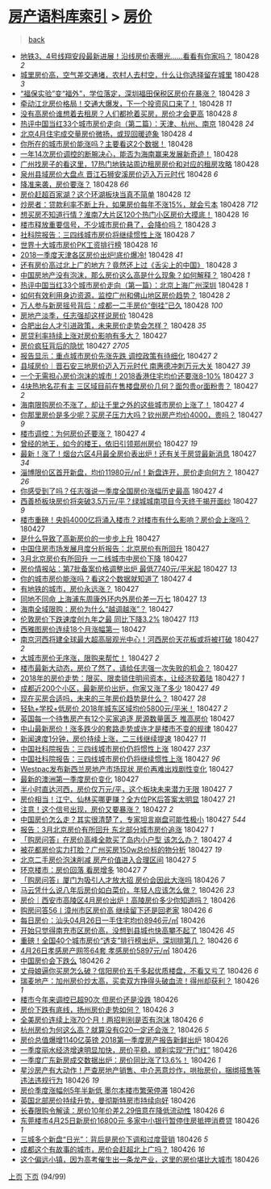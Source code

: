 [房产语料库索引](../../README.md)  > [房价](房价.md)
====
> [back](../README.md)

- [地铁3、4号线翔安段最新进展！沿线房价表曝光……看看有你家吗？](http://jkwz.applinzi.com/ittc/7096993078630155270.html#%E5%9C%B0%E9%93%813%E3%80%814%E5%8F%B7%E7%BA%BF%E7%BF%94%E5%AE%89%E6%AE%B5%E6%9C%80%E6%96%B0%E8%BF%9B%E5%B1%95%EF%BC%81%E6%B2%BF%E7%BA%BF%E6%88%BF%E4%BB%B7%E8%A1%A8%E6%9B%9D%E5%85%89%E2%80%A6%E2%80%A6%E7%9C%8B%E7%9C%8B%E6%9C%89%E4%BD%A0%E5%AE%B6%E5%90%97%EF%BC%9F) 180428 *2* 
- [城里房价高，空气差交通堵，农村人去村空，什么让你选择留在城里](http://jkwz.applinzi.com/ittc/7096992906495919114.html#%E5%9F%8E%E9%87%8C%E6%88%BF%E4%BB%B7%E9%AB%98%EF%BC%8C%E7%A9%BA%E6%B0%94%E5%B7%AE%E4%BA%A4%E9%80%9A%E5%A0%B5%EF%BC%8C%E5%86%9C%E6%9D%91%E4%BA%BA%E5%8E%BB%E6%9D%91%E7%A9%BA%EF%BC%8C%E4%BB%80%E4%B9%88%E8%AE%A9%E4%BD%A0%E9%80%89%E6%8B%A9%E7%95%99%E5%9C%A8%E5%9F%8E%E9%87%8C) 180428 *3* 
- [“福保实验”变“福外”，学位落定，深圳福田保税区房价在暴涨？](http://jkwz.applinzi.com/ittc/7096988559536030730.html#%E2%80%9C%E7%A6%8F%E4%BF%9D%E5%AE%9E%E9%AA%8C%E2%80%9D%E5%8F%98%E2%80%9C%E7%A6%8F%E5%A4%96%E2%80%9D%EF%BC%8C%E5%AD%A6%E4%BD%8D%E8%90%BD%E5%AE%9A%EF%BC%8C%E6%B7%B1%E5%9C%B3%E7%A6%8F%E7%94%B0%E4%BF%9D%E7%A8%8E%E5%8C%BA%E6%88%BF%E4%BB%B7%E5%9C%A8%E6%9A%B4%E6%B6%A8%EF%BC%9F) 180428 *3* 
- [牵动江北房价格局！交通大爆发，下一个投资风口来了！](http://jkwz.applinzi.com/ittc/7096964875714823179.html#%E7%89%B5%E5%8A%A8%E6%B1%9F%E5%8C%97%E6%88%BF%E4%BB%B7%E6%A0%BC%E5%B1%80%EF%BC%81%E4%BA%A4%E9%80%9A%E5%A4%A7%E7%88%86%E5%8F%91%EF%BC%8C%E4%B8%8B%E4%B8%80%E4%B8%AA%E6%8A%95%E8%B5%84%E9%A3%8E%E5%8F%A3%E6%9D%A5%E4%BA%86%EF%BC%81) 180428 *11* 
- [没有高房价谁想着去租房？人们都抢着买房，房价才会更高](http://jkwz.applinzi.com/ittc/7096977275973272586.html#%E6%B2%A1%E6%9C%89%E9%AB%98%E6%88%BF%E4%BB%B7%E8%B0%81%E6%83%B3%E7%9D%80%E5%8E%BB%E7%A7%9F%E6%88%BF%EF%BC%9F%E4%BA%BA%E4%BB%AC%E9%83%BD%E6%8A%A2%E7%9D%80%E4%B9%B0%E6%88%BF%EF%BC%8C%E6%88%BF%E4%BB%B7%E6%89%8D%E4%BC%9A%E6%9B%B4%E9%AB%98) 180428 *8* 
- [热评中国当红33个城市房价走向（第二篇）：天津、杭州、南京](http://jkwz.applinzi.com/ittc/7096622850750546961.html#%E7%83%AD%E8%AF%84%E4%B8%AD%E5%9B%BD%E5%BD%93%E7%BA%A233%E4%B8%AA%E5%9F%8E%E5%B8%82%E6%88%BF%E4%BB%B7%E8%B5%B0%E5%90%91%EF%BC%88%E7%AC%AC%E4%BA%8C%E7%AF%87%EF%BC%89%EF%BC%9A%E5%A4%A9%E6%B4%A5%E3%80%81%E6%9D%AD%E5%B7%9E%E3%80%81%E5%8D%97%E4%BA%AC) 180428 *24* 
- [北京4月住宅成交量房价微扬，或现回暖迹象](http://jkwz.applinzi.com/ittc/7096977777905632267.html#%E5%8C%97%E4%BA%AC4%E6%9C%88%E4%BD%8F%E5%AE%85%E6%88%90%E4%BA%A4%E9%87%8F%E6%88%BF%E4%BB%B7%E5%BE%AE%E6%89%AC%EF%BC%8C%E6%88%96%E7%8E%B0%E5%9B%9E%E6%9A%96%E8%BF%B9%E8%B1%A1) 180428 *4* 
- [你所在的城市房价能涨吗？主要看这2个数据！](http://jkwz.applinzi.com/ittc/7096977462322004998.html#%E4%BD%A0%E6%89%80%E5%9C%A8%E7%9A%84%E5%9F%8E%E5%B8%82%E6%88%BF%E4%BB%B7%E8%83%BD%E6%B6%A8%E5%90%97%EF%BC%9F%E4%B8%BB%E8%A6%81%E7%9C%8B%E8%BF%992%E4%B8%AA%E6%95%B0%E6%8D%AE%EF%BC%81) 180428  
- [一年14次房价调控的断腕决心，能否为海南赢来发展新奇迹！](http://jkwz.applinzi.com/ittc/7096975159376479243.html#%E4%B8%80%E5%B9%B414%E6%AC%A1%E6%88%BF%E4%BB%B7%E8%B0%83%E6%8E%A7%E7%9A%84%E6%96%AD%E8%85%95%E5%86%B3%E5%BF%83%EF%BC%8C%E8%83%BD%E5%90%A6%E4%B8%BA%E6%B5%B7%E5%8D%97%E8%B5%A2%E6%9D%A5%E5%8F%91%E5%B1%95%E6%96%B0%E5%A5%87%E8%BF%B9%EF%BC%81) 180428  
- [广州找房子的看这里，17热门地铁站周边租房房价和对应的租房攻略](http://jkwz.applinzi.com/ittc/7096975114237379594.html#%E5%B9%BF%E5%B7%9E%E6%89%BE%E6%88%BF%E5%AD%90%E7%9A%84%E7%9C%8B%E8%BF%99%E9%87%8C%EF%BC%8C17%E7%83%AD%E9%97%A8%E5%9C%B0%E9%93%81%E7%AB%99%E5%91%A8%E8%BE%B9%E7%A7%9F%E6%88%BF%E6%88%BF%E4%BB%B7%E5%92%8C%E5%AF%B9%E5%BA%94%E7%9A%84%E7%A7%9F%E6%88%BF%E6%94%BB%E7%95%A5) 180428  
- [泉州县域房价大盘点 晋江石狮安溪房价迈入万元时代](http://jkwz.applinzi.com/ittc/7096974959807300615.html#%E6%B3%89%E5%B7%9E%E5%8E%BF%E5%9F%9F%E6%88%BF%E4%BB%B7%E5%A4%A7%E7%9B%98%E7%82%B9+%E6%99%8B%E6%B1%9F%E7%9F%B3%E7%8B%AE%E5%AE%89%E6%BA%AA%E6%88%BF%E4%BB%B7%E8%BF%88%E5%85%A5%E4%B8%87%E5%85%83%E6%97%B6%E4%BB%A3) 180428 *6* 
- [降准来袭，房价要涨？](http://jkwz.applinzi.com/ittc/7096971840243368966.html#%E9%99%8D%E5%87%86%E6%9D%A5%E8%A2%AD%EF%BC%8C%E6%88%BF%E4%BB%B7%E8%A6%81%E6%B6%A8%EF%BC%9F) 180428 *66* 
- [房价赶超百家湖？这个环湖板块当真不简单](http://jkwz.applinzi.com/ittc/7096969998671283206.html#%E6%88%BF%E4%BB%B7%E8%B5%B6%E8%B6%85%E7%99%BE%E5%AE%B6%E6%B9%96%EF%BC%9F%E8%BF%99%E4%B8%AA%E7%8E%AF%E6%B9%96%E6%9D%BF%E5%9D%97%E5%BD%93%E7%9C%9F%E4%B8%8D%E7%AE%80%E5%8D%95) 180428 *12* 
- [炒房者：贷款利率不断上升，如果房价每年不涨15%，就会亏本](http://jkwz.applinzi.com/ittc/7096968254679680010.html#%E7%82%92%E6%88%BF%E8%80%85%EF%BC%9A%E8%B4%B7%E6%AC%BE%E5%88%A9%E7%8E%87%E4%B8%8D%E6%96%AD%E4%B8%8A%E5%8D%87%EF%BC%8C%E5%A6%82%E6%9E%9C%E6%88%BF%E4%BB%B7%E6%AF%8F%E5%B9%B4%E4%B8%8D%E6%B6%A815%25%EF%BC%8C%E5%B0%B1%E4%BC%9A%E4%BA%8F%E6%9C%AC) 180428 *712* 
- [想买房不知道行情？淮南7大片区120个热门小区房价大摸底！](http://jkwz.applinzi.com/ittc/7096966042998014983.html#%E6%83%B3%E4%B9%B0%E6%88%BF%E4%B8%8D%E7%9F%A5%E9%81%93%E8%A1%8C%E6%83%85%EF%BC%9F%E6%B7%AE%E5%8D%977%E5%A4%A7%E7%89%87%E5%8C%BA120%E4%B8%AA%E7%83%AD%E9%97%A8%E5%B0%8F%E5%8C%BA%E6%88%BF%E4%BB%B7%E5%A4%A7%E6%91%B8%E5%BA%95%EF%BC%81) 180428 *16* 
- [楼市释放重要信号，不少城市房价悬了，会降价吗？](http://jkwz.applinzi.com/ittc/7096964248154670096.html#%E6%A5%BC%E5%B8%82%E9%87%8A%E6%94%BE%E9%87%8D%E8%A6%81%E4%BF%A1%E5%8F%B7%EF%BC%8C%E4%B8%8D%E5%B0%91%E5%9F%8E%E5%B8%82%E6%88%BF%E4%BB%B7%E6%82%AC%E4%BA%86%EF%BC%8C%E4%BC%9A%E9%99%8D%E4%BB%B7%E5%90%97%EF%BC%9F) 180428 *3* 
- [社科院报告：三四线城市房价将继续惯性上涨](http://jkwz.applinzi.com/ittc/7096957324604474378.html#%E7%A4%BE%E7%A7%91%E9%99%A2%E6%8A%A5%E5%91%8A%EF%BC%9A%E4%B8%89%E5%9B%9B%E7%BA%BF%E5%9F%8E%E5%B8%82%E6%88%BF%E4%BB%B7%E5%B0%86%E7%BB%A7%E7%BB%AD%E6%83%AF%E6%80%A7%E4%B8%8A%E6%B6%A8) 180428 *7* 
- [世界十大城市房价PK工资排行榜](http://jkwz.applinzi.com/ittc/7096954892545688592.html#%E4%B8%96%E7%95%8C%E5%8D%81%E5%A4%A7%E5%9F%8E%E5%B8%82%E6%88%BF%E4%BB%B7PK%E5%B7%A5%E8%B5%84%E6%8E%92%E8%A1%8C%E6%A6%9C) 180428 *16* 
- [2018一季度天津各区房价出炉!底价爆冷!](http://jkwz.applinzi.com/ittc/7096952358787613713.html#2018%E4%B8%80%E5%AD%A3%E5%BA%A6%E5%A4%A9%E6%B4%A5%E5%90%84%E5%8C%BA%E6%88%BF%E4%BB%B7%E5%87%BA%E7%82%89%21%E5%BA%95%E4%BB%B7%E7%88%86%E5%86%B7%21) 180428 *41* 
- [还有房价高过北上广的地方？竟然还上过《舌尖上的中国》](http://jkwz.applinzi.com/ittc/7096950987644470288.html#%E8%BF%98%E6%9C%89%E6%88%BF%E4%BB%B7%E9%AB%98%E8%BF%87%E5%8C%97%E4%B8%8A%E5%B9%BF%E7%9A%84%E5%9C%B0%E6%96%B9%EF%BC%9F%E7%AB%9F%E7%84%B6%E8%BF%98%E4%B8%8A%E8%BF%87%E3%80%8A%E8%88%8C%E5%B0%96%E4%B8%8A%E7%9A%84%E4%B8%AD%E5%9B%BD%E3%80%8B) 180428 *3* 
- [中国房地产没有泡沫，那么房价这么高是什么现象？如何解释？](http://jkwz.applinzi.com/ittc/7096926878608917514.html#%E4%B8%AD%E5%9B%BD%E6%88%BF%E5%9C%B0%E4%BA%A7%E6%B2%A1%E6%9C%89%E6%B3%A1%E6%B2%AB%EF%BC%8C%E9%82%A3%E4%B9%88%E6%88%BF%E4%BB%B7%E8%BF%99%E4%B9%88%E9%AB%98%E6%98%AF%E4%BB%80%E4%B9%88%E7%8E%B0%E8%B1%A1%EF%BC%9F%E5%A6%82%E4%BD%95%E8%A7%A3%E9%87%8A%EF%BC%9F) 180428 *1* 
- [热评中国当红33个城市房价走向（第一篇）：北京上海广州深圳](http://jkwz.applinzi.com/ittc/7096621035178951696.html#%E7%83%AD%E8%AF%84%E4%B8%AD%E5%9B%BD%E5%BD%93%E7%BA%A233%E4%B8%AA%E5%9F%8E%E5%B8%82%E6%88%BF%E4%BB%B7%E8%B5%B0%E5%90%91%EF%BC%88%E7%AC%AC%E4%B8%80%E7%AF%87%EF%BC%89%EF%BC%9A%E5%8C%97%E4%BA%AC%E4%B8%8A%E6%B5%B7%E5%B9%BF%E5%B7%9E%E6%B7%B1%E5%9C%B3) 180428 *1* 
- [如何有效利用身边资源，监控广州和佛山地区房价趋势？](http://jkwz.applinzi.com/ittc/7096010137577980939.html#%E5%A6%82%E4%BD%95%E6%9C%89%E6%95%88%E5%88%A9%E7%94%A8%E8%BA%AB%E8%BE%B9%E8%B5%84%E6%BA%90%EF%BC%8C%E7%9B%91%E6%8E%A7%E5%B9%BF%E5%B7%9E%E5%92%8C%E4%BD%9B%E5%B1%B1%E5%9C%B0%E5%8C%BA%E6%88%BF%E4%BB%B7%E8%B6%8B%E5%8A%BF%EF%BC%9F) 180428 *2* 
- [万人参与新房摇号背后：成都一二手房价“倒挂”已久](http://jkwz.applinzi.com/ittc/7096912901157946385.html#%E4%B8%87%E4%BA%BA%E5%8F%82%E4%B8%8E%E6%96%B0%E6%88%BF%E6%91%87%E5%8F%B7%E8%83%8C%E5%90%8E%EF%BC%9A%E6%88%90%E9%83%BD%E4%B8%80%E4%BA%8C%E6%89%8B%E6%88%BF%E4%BB%B7%E2%80%9C%E5%80%92%E6%8C%82%E2%80%9D%E5%B7%B2%E4%B9%85) 180428 *100* 
- [房地产淡季，任志强却这样说房价](http://jkwz.applinzi.com/ittc/7096846337444414470.html#%E6%88%BF%E5%9C%B0%E4%BA%A7%E6%B7%A1%E5%AD%A3%EF%BC%8C%E4%BB%BB%E5%BF%97%E5%BC%BA%E5%8D%B4%E8%BF%99%E6%A0%B7%E8%AF%B4%E6%88%BF%E4%BB%B7) 180428  
- [合肥出台人才引进政策，未来房价走势会怎样？](http://jkwz.applinzi.com/ittc/7096831134740775952.html#%E5%90%88%E8%82%A5%E5%87%BA%E5%8F%B0%E4%BA%BA%E6%89%8D%E5%BC%95%E8%BF%9B%E6%94%BF%E7%AD%96%EF%BC%8C%E6%9C%AA%E6%9D%A5%E6%88%BF%E4%BB%B7%E8%B5%B0%E5%8A%BF%E4%BC%9A%E6%80%8E%E6%A0%B7%EF%BC%9F) 180428 *35* 
- [房贷利率持续上涨对房价影响有多大？](http://jkwz.applinzi.com/ittc/7096802214129697809.html#%E6%88%BF%E8%B4%B7%E5%88%A9%E7%8E%87%E6%8C%81%E7%BB%AD%E4%B8%8A%E6%B6%A8%E5%AF%B9%E6%88%BF%E4%BB%B7%E5%BD%B1%E5%93%8D%E6%9C%89%E5%A4%9A%E5%A4%A7%EF%BC%9F) 180427  
- [房价疯狂背后的隐忧](http://jkwz.applinzi.com/ittc/7096795644675228688.html#%E6%88%BF%E4%BB%B7%E7%96%AF%E7%8B%82%E8%83%8C%E5%90%8E%E7%9A%84%E9%9A%90%E5%BF%A7) 180427 *2705* 
- [报告显示：重点城市房价先涨先跌 调控政策有待细化](http://jkwz.applinzi.com/ittc/7096794733336855558.html#%E6%8A%A5%E5%91%8A%E6%98%BE%E7%A4%BA%EF%BC%9A%E9%87%8D%E7%82%B9%E5%9F%8E%E5%B8%82%E6%88%BF%E4%BB%B7%E5%85%88%E6%B6%A8%E5%85%88%E8%B7%8C+%E8%B0%83%E6%8E%A7%E6%94%BF%E7%AD%96%E6%9C%89%E5%BE%85%E7%BB%86%E5%8C%96) 180427 *2* 
- [县域房价｜晋石安三地房价迈入万元时代 南惠德冲刺万元大关](http://jkwz.applinzi.com/ittc/7096759527166968842.html#%E5%8E%BF%E5%9F%9F%E6%88%BF%E4%BB%B7%EF%BD%9C%E6%99%8B%E7%9F%B3%E5%AE%89%E4%B8%89%E5%9C%B0%E6%88%BF%E4%BB%B7%E8%BF%88%E5%85%A5%E4%B8%87%E5%85%83%E6%97%B6%E4%BB%A3+%E5%8D%97%E6%83%A0%E5%BE%B7%E5%86%B2%E5%88%BA%E4%B8%87%E5%85%83%E5%A4%A7%E5%85%B3) 180427 *39* 
- [一个无需担心房价泡沫的城市！2018香港住宅均价还要涨8-10%](http://jkwz.applinzi.com/ittc/7096745131090904070.html#%E4%B8%80%E4%B8%AA%E6%97%A0%E9%9C%80%E6%8B%85%E5%BF%83%E6%88%BF%E4%BB%B7%E6%B3%A1%E6%B2%AB%E7%9A%84%E5%9F%8E%E5%B8%82%EF%BC%812018%E9%A6%99%E6%B8%AF%E4%BD%8F%E5%AE%85%E5%9D%87%E4%BB%B7%E8%BF%98%E8%A6%81%E6%B6%A88-10%25) 180427 *3* 
- [4块热地名花有主 三区域目前在售楼盘房价几何？面包贵or面粉贵？](http://jkwz.applinzi.com/ittc/7096734135823631366.html#4%E5%9D%97%E7%83%AD%E5%9C%B0%E5%90%8D%E8%8A%B1%E6%9C%89%E4%B8%BB+%E4%B8%89%E5%8C%BA%E5%9F%9F%E7%9B%AE%E5%89%8D%E5%9C%A8%E5%94%AE%E6%A5%BC%E7%9B%98%E6%88%BF%E4%BB%B7%E5%87%A0%E4%BD%95%EF%BC%9F%E9%9D%A2%E5%8C%85%E8%B4%B5or%E9%9D%A2%E7%B2%89%E8%B4%B5%EF%BC%9F) 180427 *2* 
- [海南限购房价不涨了，却让千里之外的这些城市房价上涨了！](http://jkwz.applinzi.com/ittc/7096733109414528016.html#%E6%B5%B7%E5%8D%97%E9%99%90%E8%B4%AD%E6%88%BF%E4%BB%B7%E4%B8%8D%E6%B6%A8%E4%BA%86%EF%BC%8C%E5%8D%B4%E8%AE%A9%E5%8D%83%E9%87%8C%E4%B9%8B%E5%A4%96%E7%9A%84%E8%BF%99%E4%BA%9B%E5%9F%8E%E5%B8%82%E6%88%BF%E4%BB%B7%E4%B8%8A%E6%B6%A8%E4%BA%86%EF%BC%81) 180427 *4* 
- [你那里房价是多少呢？买房子压力大吗？钦州房产均价4000，贵吗？](http://jkwz.applinzi.com/ittc/7096727072078824455.html#%E4%BD%A0%E9%82%A3%E9%87%8C%E6%88%BF%E4%BB%B7%E6%98%AF%E5%A4%9A%E5%B0%91%E5%91%A2%EF%BC%9F%E4%B9%B0%E6%88%BF%E5%AD%90%E5%8E%8B%E5%8A%9B%E5%A4%A7%E5%90%97%EF%BC%9F%E9%92%A6%E5%B7%9E%E6%88%BF%E4%BA%A7%E5%9D%87%E4%BB%B74000%EF%BC%8C%E8%B4%B5%E5%90%97%EF%BC%9F) 180427 *9* 
- [楼市调控：为何房价还要涨？](http://jkwz.applinzi.com/ittc/7096731311190574097.html#%E6%A5%BC%E5%B8%82%E8%B0%83%E6%8E%A7%EF%BC%9A%E4%B8%BA%E4%BD%95%E6%88%BF%E4%BB%B7%E8%BF%98%E8%A6%81%E6%B6%A8%EF%BC%9F) 180427 *4* 
- [曾经的地王，如今的楼王，依旧引领郑州房价](http://jkwz.applinzi.com/ittc/7096727786834363403.html#%E6%9B%BE%E7%BB%8F%E7%9A%84%E5%9C%B0%E7%8E%8B%EF%BC%8C%E5%A6%82%E4%BB%8A%E7%9A%84%E6%A5%BC%E7%8E%8B%EF%BC%8C%E4%BE%9D%E6%97%A7%E5%BC%95%E9%A2%86%E9%83%91%E5%B7%9E%E6%88%BF%E4%BB%B7) 180427 *19* 
- [最新！涨了！烟台六区4月最全房价表出炉！还有关于房贷最新消息](http://jkwz.applinzi.com/ittc/7096726479541109767.html#%E6%9C%80%E6%96%B0%EF%BC%81%E6%B6%A8%E4%BA%86%EF%BC%81%E7%83%9F%E5%8F%B0%E5%85%AD%E5%8C%BA4%E6%9C%88%E6%9C%80%E5%85%A8%E6%88%BF%E4%BB%B7%E8%A1%A8%E5%87%BA%E7%82%89%EF%BC%81%E8%BF%98%E6%9C%89%E5%85%B3%E4%BA%8E%E6%88%BF%E8%B4%B7%E6%9C%80%E6%96%B0%E6%B6%88%E6%81%AF) 180427 *34* 
- [淄博限价区首开新盘，均价11980元/㎡！新盘连开，房价走向何方？](http://jkwz.applinzi.com/ittc/7096723755529405451.html#%E6%B7%84%E5%8D%9A%E9%99%90%E4%BB%B7%E5%8C%BA%E9%A6%96%E5%BC%80%E6%96%B0%E7%9B%98%EF%BC%8C%E5%9D%87%E4%BB%B711980%E5%85%83%2F%E3%8E%A1%EF%BC%81%E6%96%B0%E7%9B%98%E8%BF%9E%E5%BC%80%EF%BC%8C%E6%88%BF%E4%BB%B7%E8%B5%B0%E5%90%91%E4%BD%95%E6%96%B9%EF%BC%9F) 180427 *26* 
- [你感受到了吗？任志强说一季度全国房价涨幅历史最高](http://jkwz.applinzi.com/ittc/7095529369609176075.html#%E4%BD%A0%E6%84%9F%E5%8F%97%E5%88%B0%E4%BA%86%E5%90%97%EF%BC%9F%E4%BB%BB%E5%BF%97%E5%BC%BA%E8%AF%B4%E4%B8%80%E5%AD%A3%E5%BA%A6%E5%85%A8%E5%9B%BD%E6%88%BF%E4%BB%B7%E6%B6%A8%E5%B9%85%E5%8E%86%E5%8F%B2%E6%9C%80%E9%AB%98) 180427 *4* 
- [西善桥板块房价将突破3.5万元/平？绿城城南项目今天终于揭开面纱](http://jkwz.applinzi.com/ittc/7096717897919628298.html#%E8%A5%BF%E5%96%84%E6%A1%A5%E6%9D%BF%E5%9D%97%E6%88%BF%E4%BB%B7%E5%B0%86%E7%AA%81%E7%A0%B43.5%E4%B8%87%E5%85%83%2F%E5%B9%B3%EF%BC%9F%E7%BB%BF%E5%9F%8E%E5%9F%8E%E5%8D%97%E9%A1%B9%E7%9B%AE%E4%BB%8A%E5%A4%A9%E7%BB%88%E4%BA%8E%E6%8F%AD%E5%BC%80%E9%9D%A2%E7%BA%B1) 180427 *9* 
- [楼市重磅！央妈4000亿将涌入楼市？对楼市有什么影响？房价会上涨吗？](http://jkwz.applinzi.com/ittc/7096711580601549831.html#%E6%A5%BC%E5%B8%82%E9%87%8D%E7%A3%85%EF%BC%81%E5%A4%AE%E5%A6%884000%E4%BA%BF%E5%B0%86%E6%B6%8C%E5%85%A5%E6%A5%BC%E5%B8%82%EF%BC%9F%E5%AF%B9%E6%A5%BC%E5%B8%82%E6%9C%89%E4%BB%80%E4%B9%88%E5%BD%B1%E5%93%8D%EF%BC%9F%E6%88%BF%E4%BB%B7%E4%BC%9A%E4%B8%8A%E6%B6%A8%E5%90%97%EF%BC%9F) 180427  
- [是什么导致了高新房价的一步步上升](http://jkwz.applinzi.com/ittc/7096706992762782736.html#%E6%98%AF%E4%BB%80%E4%B9%88%E5%AF%BC%E8%87%B4%E4%BA%86%E9%AB%98%E6%96%B0%E6%88%BF%E4%BB%B7%E7%9A%84%E4%B8%80%E6%AD%A5%E6%AD%A5%E4%B8%8A%E5%8D%87) 180427  
- [中国住房市场发展月度分析报告：北京房价有所回升](http://jkwz.applinzi.com/ittc/7096692240615474182.html#%E4%B8%AD%E5%9B%BD%E4%BD%8F%E6%88%BF%E5%B8%82%E5%9C%BA%E5%8F%91%E5%B1%95%E6%9C%88%E5%BA%A6%E5%88%86%E6%9E%90%E6%8A%A5%E5%91%8A%EF%BC%9A%E5%8C%97%E4%BA%AC%E6%88%BF%E4%BB%B7%E6%9C%89%E6%89%80%E5%9B%9E%E5%8D%87) 180427  
- [3月北京房价有所回升 一二线城市中房价下降](http://jkwz.applinzi.com/ittc/7096687884830770192.html#3%E6%9C%88%E5%8C%97%E4%BA%AC%E6%88%BF%E4%BB%B7%E6%9C%89%E6%89%80%E5%9B%9E%E5%8D%87+%E4%B8%80%E4%BA%8C%E7%BA%BF%E5%9F%8E%E5%B8%82%E4%B8%AD%E6%88%BF%E4%BB%B7%E4%B8%8B%E9%99%8D) 180427  
- [房价情报站：第7批备案价格调整出炉 最低7740元/平米起](http://jkwz.applinzi.com/ittc/7096668127406588935.html#%E6%88%BF%E4%BB%B7%E6%83%85%E6%8A%A5%E7%AB%99%EF%BC%9A%E7%AC%AC7%E6%89%B9%E5%A4%87%E6%A1%88%E4%BB%B7%E6%A0%BC%E8%B0%83%E6%95%B4%E5%87%BA%E7%82%89+%E6%9C%80%E4%BD%8E7740%E5%85%83%2F%E5%B9%B3%E7%B1%B3%E8%B5%B7) 180427 *13* 
- [你的城市房价能涨吗？看这2个数据就知道了](http://jkwz.applinzi.com/ittc/7096667958296445958.html#%E4%BD%A0%E7%9A%84%E5%9F%8E%E5%B8%82%E6%88%BF%E4%BB%B7%E8%83%BD%E6%B6%A8%E5%90%97%EF%BC%9F%E7%9C%8B%E8%BF%992%E4%B8%AA%E6%95%B0%E6%8D%AE%E5%B0%B1%E7%9F%A5%E9%81%93%E4%BA%86) 180427 *4* 
- [有地铁的城市，房价永远涨？](http://jkwz.applinzi.com/ittc/7095076108620006416.html#%E6%9C%89%E5%9C%B0%E9%93%81%E7%9A%84%E5%9F%8E%E5%B8%82%EF%BC%8C%E6%88%BF%E4%BB%B7%E6%B0%B8%E8%BF%9C%E6%B6%A8%EF%BC%9F) 180427  
- [同地不同命 上海浦东周康外环内外房价差一万七](http://jkwz.applinzi.com/ittc/7096647244872942598.html#%E5%90%8C%E5%9C%B0%E4%B8%8D%E5%90%8C%E5%91%BD+%E4%B8%8A%E6%B5%B7%E6%B5%A6%E4%B8%9C%E5%91%A8%E5%BA%B7%E5%A4%96%E7%8E%AF%E5%86%85%E5%A4%96%E6%88%BF%E4%BB%B7%E5%B7%AE%E4%B8%80%E4%B8%87%E4%B8%83) 180427 *13* 
- [海南全域限购：房价为什么“越调越涨”？](http://jkwz.applinzi.com/ittc/7096641222250857478.html#%E6%B5%B7%E5%8D%97%E5%85%A8%E5%9F%9F%E9%99%90%E8%B4%AD%EF%BC%9A%E6%88%BF%E4%BB%B7%E4%B8%BA%E4%BB%80%E4%B9%88%E2%80%9C%E8%B6%8A%E8%B0%83%E8%B6%8A%E6%B6%A8%E2%80%9D%EF%BC%9F) 180427  
- [伦敦房价下跌速度创九年之最  同比下降3.2%](http://jkwz.applinzi.com/ittc/7096638292600816651.html#%E4%BC%A6%E6%95%A6%E6%88%BF%E4%BB%B7%E4%B8%8B%E8%B7%8C%E9%80%9F%E5%BA%A6%E5%88%9B%E4%B9%9D%E5%B9%B4%E4%B9%8B%E6%9C%80++%E5%90%8C%E6%AF%94%E4%B8%8B%E9%99%8D3.2%25) 180427 *113* 
- [西雅图房价连续18个月涨幅第一](http://jkwz.applinzi.com/ittc/7096629057313834001.html#%E8%A5%BF%E9%9B%85%E5%9B%BE%E6%88%BF%E4%BB%B7%E8%BF%9E%E7%BB%AD18%E4%B8%AA%E6%9C%88%E6%B6%A8%E5%B9%85%E7%AC%AC%E4%B8%80) 180427  
- [南京河西将建全球最大超高层观光中心！河西房价天花板或将被打破](http://jkwz.applinzi.com/ittc/7096625117687972881.html#%E5%8D%97%E4%BA%AC%E6%B2%B3%E8%A5%BF%E5%B0%86%E5%BB%BA%E5%85%A8%E7%90%83%E6%9C%80%E5%A4%A7%E8%B6%85%E9%AB%98%E5%B1%82%E8%A7%82%E5%85%89%E4%B8%AD%E5%BF%83%EF%BC%81%E6%B2%B3%E8%A5%BF%E6%88%BF%E4%BB%B7%E5%A4%A9%E8%8A%B1%E6%9D%BF%E6%88%96%E5%B0%86%E8%A2%AB%E6%89%93%E7%A0%B4) 180427 *2* 
- [大城市房价无序涨，限购来帮忙！](http://jkwz.applinzi.com/ittc/7096624511422301200.html#%E5%A4%A7%E5%9F%8E%E5%B8%82%E6%88%BF%E4%BB%B7%E6%97%A0%E5%BA%8F%E6%B6%A8%EF%BC%8C%E9%99%90%E8%B4%AD%E6%9D%A5%E5%B8%AE%E5%BF%99%EF%BC%81) 180427 *2* 
- [楼市最新大动态，房价了然了，请给任志强一次失败的机会？](http://jkwz.applinzi.com/ittc/7096613377919157254.html#%E6%A5%BC%E5%B8%82%E6%9C%80%E6%96%B0%E5%A4%A7%E5%8A%A8%E6%80%81%EF%BC%8C%E6%88%BF%E4%BB%B7%E4%BA%86%E7%84%B6%E4%BA%86%EF%BC%8C%E8%AF%B7%E7%BB%99%E4%BB%BB%E5%BF%97%E5%BC%BA%E4%B8%80%E6%AC%A1%E5%A4%B1%E8%B4%A5%E7%9A%84%E6%9C%BA%E4%BC%9A%EF%BC%9F) 180427  
- [2018年的房价走势：限买、限卖锁住明间资本，让经济软着陆](http://jkwz.applinzi.com/ittc/7096371842430534662.html#2018%E5%B9%B4%E7%9A%84%E6%88%BF%E4%BB%B7%E8%B5%B0%E5%8A%BF%EF%BC%9A%E9%99%90%E4%B9%B0%E3%80%81%E9%99%90%E5%8D%96%E9%94%81%E4%BD%8F%E6%98%8E%E9%97%B4%E8%B5%84%E6%9C%AC%EF%BC%8C%E8%AE%A9%E7%BB%8F%E6%B5%8E%E8%BD%AF%E7%9D%80%E9%99%86) 180427 *1* 
- [成都近200个小区，最新房价出炉，你家又涨了多少](http://jkwz.applinzi.com/ittc/7096601313788036112.html#%E6%88%90%E9%83%BD%E8%BF%91200%E4%B8%AA%E5%B0%8F%E5%8C%BA%EF%BC%8C%E6%9C%80%E6%96%B0%E6%88%BF%E4%BB%B7%E5%87%BA%E7%82%89%EF%BC%8C%E4%BD%A0%E5%AE%B6%E5%8F%88%E6%B6%A8%E4%BA%86%E5%A4%9A%E5%B0%91) 180427 *49* 
- [现在买房合适吗，未来的三年房价趋势是什么？](http://jkwz.applinzi.com/ittc/7096600174157890570.html#%E7%8E%B0%E5%9C%A8%E4%B9%B0%E6%88%BF%E5%90%88%E9%80%82%E5%90%97%EF%BC%8C%E6%9C%AA%E6%9D%A5%E7%9A%84%E4%B8%89%E5%B9%B4%E6%88%BF%E4%BB%B7%E8%B6%8B%E5%8A%BF%E6%98%AF%E4%BB%80%E4%B9%88%EF%BC%9F) 180427 *28* 
- [轻轨+学校+低房价 2018年城东区域均价5800元/平米！](http://jkwz.applinzi.com/ittc/7096588595748144135.html#%E8%BD%BB%E8%BD%A8%2B%E5%AD%A6%E6%A0%A1%2B%E4%BD%8E%E6%88%BF%E4%BB%B7+2018%E5%B9%B4%E5%9F%8E%E4%B8%9C%E5%8C%BA%E5%9F%9F%E5%9D%87%E4%BB%B75800%E5%85%83%2F%E5%B9%B3%E7%B1%B3%EF%BC%81) 180427 *2* 
- [英国每一个待售房产有12个买家追逐 房源数量匮乏 推高房价](http://jkwz.applinzi.com/ittc/7096250347393909770.html#%E8%8B%B1%E5%9B%BD%E6%AF%8F%E4%B8%80%E4%B8%AA%E5%BE%85%E5%94%AE%E6%88%BF%E4%BA%A7%E6%9C%8912%E4%B8%AA%E4%B9%B0%E5%AE%B6%E8%BF%BD%E9%80%90+%E6%88%BF%E6%BA%90%E6%95%B0%E9%87%8F%E5%8C%AE%E4%B9%8F+%E6%8E%A8%E9%AB%98%E6%88%BF%E4%BB%B7) 180427  
- [中山最新房价！涨多跌少的套路走势或许才是楼市不变的规律](http://jkwz.applinzi.com/ittc/7096585903873197063.html#%E4%B8%AD%E5%B1%B1%E6%9C%80%E6%96%B0%E6%88%BF%E4%BB%B7%EF%BC%81%E6%B6%A8%E5%A4%9A%E8%B7%8C%E5%B0%91%E7%9A%84%E5%A5%97%E8%B7%AF%E8%B5%B0%E5%8A%BF%E6%88%96%E8%AE%B8%E6%89%8D%E6%98%AF%E6%A5%BC%E5%B8%82%E4%B8%8D%E5%8F%98%E7%9A%84%E8%A7%84%E5%BE%8B) 180427  
- [新闻速度1分钟，房价持续上涨，二三线继续提速](http://jkwz.applinzi.com/ittc/7096585112697439238.html#%E6%96%B0%E9%97%BB%E9%80%9F%E5%BA%A61%E5%88%86%E9%92%9F%EF%BC%8C%E6%88%BF%E4%BB%B7%E6%8C%81%E7%BB%AD%E4%B8%8A%E6%B6%A8%EF%BC%8C%E4%BA%8C%E4%B8%89%E7%BA%BF%E7%BB%A7%E7%BB%AD%E6%8F%90%E9%80%9F) 180427 *11* 
- [中国社科院报告：三四线城市房价仍将惯性上涨](http://jkwz.applinzi.com/ittc/7096582956267340816.html#%E4%B8%AD%E5%9B%BD%E7%A4%BE%E7%A7%91%E9%99%A2%E6%8A%A5%E5%91%8A%EF%BC%9A%E4%B8%89%E5%9B%9B%E7%BA%BF%E5%9F%8E%E5%B8%82%E6%88%BF%E4%BB%B7%E4%BB%8D%E5%B0%86%E6%83%AF%E6%80%A7%E4%B8%8A%E6%B6%A8) 180427 *237* 
- [中国社科院报告：三四线城市房价仍将继续惯性上涨](http://jkwz.applinzi.com/ittc/7096581536789038091.html#%E4%B8%AD%E5%9B%BD%E7%A4%BE%E7%A7%91%E9%99%A2%E6%8A%A5%E5%91%8A%EF%BC%9A%E4%B8%89%E5%9B%9B%E7%BA%BF%E5%9F%8E%E5%B8%82%E6%88%BF%E4%BB%B7%E4%BB%8D%E5%B0%86%E7%BB%A7%E7%BB%AD%E6%83%AF%E6%80%A7%E4%B8%8A%E6%B6%A8) 180427 *96* 
- [Westpac发布新西兰房地产市场现状 房价再难出戏剧性变化](http://jkwz.applinzi.com/ittc/7096580727145759751.html#Westpac%E5%8F%91%E5%B8%83%E6%96%B0%E8%A5%BF%E5%85%B0%E6%88%BF%E5%9C%B0%E4%BA%A7%E5%B8%82%E5%9C%BA%E7%8E%B0%E7%8A%B6+%E6%88%BF%E4%BB%B7%E5%86%8D%E9%9A%BE%E5%87%BA%E6%88%8F%E5%89%A7%E6%80%A7%E5%8F%98%E5%8C%96) 180427  
- [最新的澳洲第一季度房价变化](http://jkwz.applinzi.com/ittc/7096552197737415690.html#%E6%9C%80%E6%96%B0%E7%9A%84%E6%BE%B3%E6%B4%B2%E7%AC%AC%E4%B8%80%E5%AD%A3%E5%BA%A6%E6%88%BF%E4%BB%B7%E5%8F%98%E5%8C%96) 180427  
- [半小时直达河西，房价仅万元/平，这个板块未来潜力无限](http://jkwz.applinzi.com/ittc/7096578440218280967.html#%E5%8D%8A%E5%B0%8F%E6%97%B6%E7%9B%B4%E8%BE%BE%E6%B2%B3%E8%A5%BF%EF%BC%8C%E6%88%BF%E4%BB%B7%E4%BB%85%E4%B8%87%E5%85%83%2F%E5%B9%B3%EF%BC%8C%E8%BF%99%E4%B8%AA%E6%9D%BF%E5%9D%97%E6%9C%AA%E6%9D%A5%E6%BD%9C%E5%8A%9B%E6%97%A0%E9%99%90) 180427 *7* 
- [房价相当！江宁、仙林买哪更赚？全方位PK后答案太明显](http://jkwz.applinzi.com/ittc/7096578120759116816.html#%E6%88%BF%E4%BB%B7%E7%9B%B8%E5%BD%93%EF%BC%81%E6%B1%9F%E5%AE%81%E3%80%81%E4%BB%99%E6%9E%97%E4%B9%B0%E5%93%AA%E6%9B%B4%E8%B5%9A%EF%BC%9F%E5%85%A8%E6%96%B9%E4%BD%8DPK%E5%90%8E%E7%AD%94%E6%A1%88%E5%A4%AA%E6%98%8E%E6%98%BE) 180427 *21* 
- [注意！这个信号出现，房价又要暴涨？](http://jkwz.applinzi.com/ittc/7096575709520856070.html#%E6%B3%A8%E6%84%8F%EF%BC%81%E8%BF%99%E4%B8%AA%E4%BF%A1%E5%8F%B7%E5%87%BA%E7%8E%B0%EF%BC%8C%E6%88%BF%E4%BB%B7%E5%8F%88%E8%A6%81%E6%9A%B4%E6%B6%A8%EF%BC%9F) 180427 *2* 
- [中国房价怎么走？其实很清楚了，专家坦言崩盘可能性极小](http://jkwz.applinzi.com/ittc/7096571012298834960.html#%E4%B8%AD%E5%9B%BD%E6%88%BF%E4%BB%B7%E6%80%8E%E4%B9%88%E8%B5%B0%EF%BC%9F%E5%85%B6%E5%AE%9E%E5%BE%88%E6%B8%85%E6%A5%9A%E4%BA%86%EF%BC%8C%E4%B8%93%E5%AE%B6%E5%9D%A6%E8%A8%80%E5%B4%A9%E7%9B%98%E5%8F%AF%E8%83%BD%E6%80%A7%E6%9E%81%E5%B0%8F) 180427 *544* 
- [报告：3月北京房价有所回升 东北部分城市房价追涨](http://jkwz.applinzi.com/ittc/7096569049796576262.html#%E6%8A%A5%E5%91%8A%EF%BC%9A3%E6%9C%88%E5%8C%97%E4%BA%AC%E6%88%BF%E4%BB%B7%E6%9C%89%E6%89%80%E5%9B%9E%E5%8D%87+%E4%B8%9C%E5%8C%97%E9%83%A8%E5%88%86%E5%9F%8E%E5%B8%82%E6%88%BF%E4%BB%B7%E8%BF%BD%E6%B6%A8) 180427 *1* 
- [「购房问答」在房价高峰全款买了岛内小户型 该怎么办？](http://jkwz.applinzi.com/ittc/7096554569050096650.html#%E3%80%8C%E8%B4%AD%E6%88%BF%E9%97%AE%E7%AD%94%E3%80%8D%E5%9C%A8%E6%88%BF%E4%BB%B7%E9%AB%98%E5%B3%B0%E5%85%A8%E6%AC%BE%E4%B9%B0%E4%BA%86%E5%B2%9B%E5%86%85%E5%B0%8F%E6%88%B7%E5%9E%8B+%E8%AF%A5%E6%80%8E%E4%B9%88%E5%8A%9E%EF%BC%9F) 180427 *4* 
- [被花都房价实力打脸？广州买房150w总价标的物分析](http://jkwz.applinzi.com/ittc/7095989868662621200.html#%E8%A2%AB%E8%8A%B1%E9%83%BD%E6%88%BF%E4%BB%B7%E5%AE%9E%E5%8A%9B%E6%89%93%E8%84%B8%EF%BC%9F%E5%B9%BF%E5%B7%9E%E4%B9%B0%E6%88%BF150w%E6%80%BB%E4%BB%B7%E6%A0%87%E7%9A%84%E7%89%A9%E5%88%86%E6%9E%90) 180427 *19* 
- [北京二手房价泡沫削减 房产价值进入合理区间](http://jkwz.applinzi.com/ittc/7096536238809154571.html#%E5%8C%97%E4%BA%AC%E4%BA%8C%E6%89%8B%E6%88%BF%E4%BB%B7%E6%B3%A1%E6%B2%AB%E5%89%8A%E5%87%8F+%E6%88%BF%E4%BA%A7%E4%BB%B7%E5%80%BC%E8%BF%9B%E5%85%A5%E5%90%88%E7%90%86%E5%8C%BA%E9%97%B4) 180427 *5* 
- [环京楼市：房价回落 看房增多](http://jkwz.applinzi.com/ittc/7096478016123438097.html#%E7%8E%AF%E4%BA%AC%E6%A5%BC%E5%B8%82%EF%BC%9A%E6%88%BF%E4%BB%B7%E5%9B%9E%E8%90%BD+%E7%9C%8B%E6%88%BF%E5%A2%9E%E5%A4%9A) 180427 *7* 
- [「购房问答」厦门为吸引人才放大招 房价会因此大涨吗](http://jkwz.applinzi.com/ittc/7096408308892304391.html#%E3%80%8C%E8%B4%AD%E6%88%BF%E9%97%AE%E7%AD%94%E3%80%8D%E5%8E%A6%E9%97%A8%E4%B8%BA%E5%90%B8%E5%BC%95%E4%BA%BA%E6%89%8D%E6%94%BE%E5%A4%A7%E6%8B%9B+%E6%88%BF%E4%BB%B7%E4%BC%9A%E5%9B%A0%E6%AD%A4%E5%A4%A7%E6%B6%A8%E5%90%97) 180426 *7* 
- [马云凭什么说八年后房价如白菜价，年轻人应该怎么做？](http://jkwz.applinzi.com/ittc/7096401802776019975.html#%E9%A9%AC%E4%BA%91%E5%87%AD%E4%BB%80%E4%B9%88%E8%AF%B4%E5%85%AB%E5%B9%B4%E5%90%8E%E6%88%BF%E4%BB%B7%E5%A6%82%E7%99%BD%E8%8F%9C%E4%BB%B7%EF%BC%8C%E5%B9%B4%E8%BD%BB%E4%BA%BA%E5%BA%94%E8%AF%A5%E6%80%8E%E4%B9%88%E5%81%9A%EF%BC%9F) 180426 *23* 
- [房价｜西安市高陵区4月房价出炉！高陵房价多少你知道吗？](http://jkwz.applinzi.com/ittc/7096393284421420039.html#%E6%88%BF%E4%BB%B7%EF%BD%9C%E8%A5%BF%E5%AE%89%E5%B8%82%E9%AB%98%E9%99%B5%E5%8C%BA4%E6%9C%88%E6%88%BF%E4%BB%B7%E5%87%BA%E7%82%89%EF%BC%81%E9%AB%98%E9%99%B5%E6%88%BF%E4%BB%B7%E5%A4%9A%E5%B0%91%E4%BD%A0%E7%9F%A5%E9%81%93%E5%90%97%EF%BC%9F) 180426  
- [购房问答56丨漳州市区房价高 继续留下还是回老家](http://jkwz.applinzi.com/ittc/7096382087773029392.html#%E8%B4%AD%E6%88%BF%E9%97%AE%E7%AD%9456%E4%B8%A8%E6%BC%B3%E5%B7%9E%E5%B8%82%E5%8C%BA%E6%88%BF%E4%BB%B7%E9%AB%98+%E7%BB%A7%E7%BB%AD%E7%95%99%E4%B8%8B%E8%BF%98%E6%98%AF%E5%9B%9E%E8%80%81%E5%AE%B6) 180426 *6* 
- [每日房价：汕头04月26日一手住宅均价8946元/㎡](http://jkwz.applinzi.com/ittc/7096379598365524998.html#%E6%AF%8F%E6%97%A5%E6%88%BF%E4%BB%B7%EF%BC%9A%E6%B1%95%E5%A4%B404%E6%9C%8826%E6%97%A5%E4%B8%80%E6%89%8B%E4%BD%8F%E5%AE%85%E5%9D%87%E4%BB%B78946%E5%85%83%2F%E3%8E%A1) 180426  
- [开始只觉得南充市区房价高，没想到县城也快高攀不起了](http://jkwz.applinzi.com/ittc/7096339113487893521.html#%E5%BC%80%E5%A7%8B%E5%8F%AA%E8%A7%89%E5%BE%97%E5%8D%97%E5%85%85%E5%B8%82%E5%8C%BA%E6%88%BF%E4%BB%B7%E9%AB%98%EF%BC%8C%E6%B2%A1%E6%83%B3%E5%88%B0%E5%8E%BF%E5%9F%8E%E4%B9%9F%E5%BF%AB%E9%AB%98%E6%94%80%E4%B8%8D%E8%B5%B7%E4%BA%86) 180426 *45* 
- [重磅！全国40个城市房价“透支”排行榜出炉，深圳排第几？](http://jkwz.applinzi.com/ittc/7096356630105162758.html#%E9%87%8D%E7%A3%85%EF%BC%81%E5%85%A8%E5%9B%BD40%E4%B8%AA%E5%9F%8E%E5%B8%82%E6%88%BF%E4%BB%B7%E2%80%9C%E9%80%8F%E6%94%AF%E2%80%9D%E6%8E%92%E8%A1%8C%E6%A6%9C%E5%87%BA%E7%82%89%EF%BC%8C%E6%B7%B1%E5%9C%B3%E6%8E%92%E7%AC%AC%E5%87%A0%EF%BC%9F) 180426 *6* 
- [4月26日孝感房产网签64套 孝感房价5897元/㎡](http://jkwz.applinzi.com/ittc/7096347233043874822.html#4%E6%9C%8826%E6%97%A5%E5%AD%9D%E6%84%9F%E6%88%BF%E4%BA%A7%E7%BD%91%E7%AD%BE64%E5%A5%97+%E5%AD%9D%E6%84%9F%E6%88%BF%E4%BB%B75897%E5%85%83%2F%E3%8E%A1) 180426  
- [中国房价会下跌么](http://jkwz.applinzi.com/ittc/7096346635850482694.html#%E4%B8%AD%E5%9B%BD%E6%88%BF%E4%BB%B7%E4%BC%9A%E4%B8%8B%E8%B7%8C%E4%B9%88) 180426 *2* 
- [丈母娘逼你买房怎么破？信阳房价五千多起优质楼盘，不看又亏了](http://jkwz.applinzi.com/ittc/7096346477364511755.html#%E4%B8%88%E6%AF%8D%E5%A8%98%E9%80%BC%E4%BD%A0%E4%B9%B0%E6%88%BF%E6%80%8E%E4%B9%88%E7%A0%B4%EF%BC%9F%E4%BF%A1%E9%98%B3%E6%88%BF%E4%BB%B7%E4%BA%94%E5%8D%83%E5%A4%9A%E8%B5%B7%E4%BC%98%E8%B4%A8%E6%A5%BC%E7%9B%98%EF%BC%8C%E4%B8%8D%E7%9C%8B%E5%8F%88%E4%BA%8F%E4%BA%86) 180426 *6* 
- [瑞麦地产：加州房价炒太高，买卖双方挣得头破血流！得州却获利？](http://jkwz.applinzi.com/ittc/7096344149513208843.html#%E7%91%9E%E9%BA%A6%E5%9C%B0%E4%BA%A7%EF%BC%9A%E5%8A%A0%E5%B7%9E%E6%88%BF%E4%BB%B7%E7%82%92%E5%A4%AA%E9%AB%98%EF%BC%8C%E4%B9%B0%E5%8D%96%E5%8F%8C%E6%96%B9%E6%8C%A3%E5%BE%97%E5%A4%B4%E7%A0%B4%E8%A1%80%E6%B5%81%EF%BC%81%E5%BE%97%E5%B7%9E%E5%8D%B4%E8%8E%B7%E5%88%A9%EF%BC%9F) 180426 *1* 
- [楼市今年来调控已超90次 但房价还是没跌](http://jkwz.applinzi.com/ittc/7096339579084997643.html#%E6%A5%BC%E5%B8%82%E4%BB%8A%E5%B9%B4%E6%9D%A5%E8%B0%83%E6%8E%A7%E5%B7%B2%E8%B6%8590%E6%AC%A1+%E4%BD%86%E6%88%BF%E4%BB%B7%E8%BF%98%E6%98%AF%E6%B2%A1%E8%B7%8C) 180426  
- [房价下跌有底线，扬州房价走势如何？](http://jkwz.applinzi.com/ittc/7096332001273709574.html#%E6%88%BF%E4%BB%B7%E4%B8%8B%E8%B7%8C%E6%9C%89%E5%BA%95%E7%BA%BF%EF%BC%8C%E6%89%AC%E5%B7%9E%E6%88%BF%E4%BB%B7%E8%B5%B0%E5%8A%BF%E5%A6%82%E4%BD%95%EF%BC%9F) 180426 *3* 
- [全美房价连续上涨70个月！两招判别是否有泡沫](http://jkwz.applinzi.com/ittc/7096325253125112843.html#%E5%85%A8%E7%BE%8E%E6%88%BF%E4%BB%B7%E8%BF%9E%E7%BB%AD%E4%B8%8A%E6%B6%A870%E4%B8%AA%E6%9C%88%EF%BC%81%E4%B8%A4%E6%8B%9B%E5%88%A4%E5%88%AB%E6%98%AF%E5%90%A6%E6%9C%89%E6%B3%A1%E6%B2%AB) 180426 *6* 
- [杭州房价为何这么高？就算没有G20一定还会涨？](http://jkwz.applinzi.com/ittc/7096318216253211655.html#%E6%9D%AD%E5%B7%9E%E6%88%BF%E4%BB%B7%E4%B8%BA%E4%BD%95%E8%BF%99%E4%B9%88%E9%AB%98%EF%BC%9F%E5%B0%B1%E7%AE%97%E6%B2%A1%E6%9C%89G20%E4%B8%80%E5%AE%9A%E8%BF%98%E4%BC%9A%E6%B6%A8%EF%BC%9F) 180426 *5* 
- [房价总值爆增1140亿英镑 2018第一季度房产报告新鲜出炉](http://jkwz.applinzi.com/ittc/7096028236989596689.html#%E6%88%BF%E4%BB%B7%E6%80%BB%E5%80%BC%E7%88%86%E5%A2%9E1140%E4%BA%BF%E8%8B%B1%E9%95%91+2018%E7%AC%AC%E4%B8%80%E5%AD%A3%E5%BA%A6%E6%88%BF%E4%BA%A7%E6%8A%A5%E5%91%8A%E6%96%B0%E9%B2%9C%E5%87%BA%E7%82%89) 180426  
- [一季度丽水经济增速明显加快，房价平稳，顺利实现“开门红”](http://jkwz.applinzi.com/ittc/7096308533375271946.html#%E4%B8%80%E5%AD%A3%E5%BA%A6%E4%B8%BD%E6%B0%B4%E7%BB%8F%E6%B5%8E%E5%A2%9E%E9%80%9F%E6%98%8E%E6%98%BE%E5%8A%A0%E5%BF%AB%EF%BC%8C%E6%88%BF%E4%BB%B7%E5%B9%B3%E7%A8%B3%EF%BC%8C%E9%A1%BA%E5%88%A9%E5%AE%9E%E7%8E%B0%E2%80%9C%E5%BC%80%E9%97%A8%E7%BA%A2%E2%80%9D) 180426  
- [一季度广东新房成交数据出炉：房价同比涨了13.6%！](http://jkwz.applinzi.com/ittc/7096307725774619665.html#%E4%B8%80%E5%AD%A3%E5%BA%A6%E5%B9%BF%E4%B8%9C%E6%96%B0%E6%88%BF%E6%88%90%E4%BA%A4%E6%95%B0%E6%8D%AE%E5%87%BA%E7%82%89%EF%BC%9A%E6%88%BF%E4%BB%B7%E5%90%8C%E6%AF%94%E6%B6%A8%E4%BA%8613.6%25%EF%BC%81) 180426 *1* 
- [星沙房产有大动作！严查房地产销售、中介恶意炒作，哄抬房价，捆绑搭售等违法违规行为](http://jkwz.applinzi.com/ittc/7096292583578010635.html#%E6%98%9F%E6%B2%99%E6%88%BF%E4%BA%A7%E6%9C%89%E5%A4%A7%E5%8A%A8%E4%BD%9C%EF%BC%81%E4%B8%A5%E6%9F%A5%E6%88%BF%E5%9C%B0%E4%BA%A7%E9%94%80%E5%94%AE%E3%80%81%E4%B8%AD%E4%BB%8B%E6%81%B6%E6%84%8F%E7%82%92%E4%BD%9C%EF%BC%8C%E5%93%84%E6%8A%AC%E6%88%BF%E4%BB%B7%EF%BC%8C%E6%8D%86%E7%BB%91%E6%90%AD%E5%94%AE%E7%AD%89%E8%BF%9D%E6%B3%95%E8%BF%9D%E8%A7%84%E8%A1%8C%E4%B8%BA) 180426 *19* 
- [房价季度涨幅创5年半新低 墨尔本楼市繁荣停滞](http://jkwz.applinzi.com/ittc/7096285524568572938.html#%E6%88%BF%E4%BB%B7%E5%AD%A3%E5%BA%A6%E6%B6%A8%E5%B9%85%E5%88%9B5%E5%B9%B4%E5%8D%8A%E6%96%B0%E4%BD%8E+%E5%A2%A8%E5%B0%94%E6%9C%AC%E6%A5%BC%E5%B8%82%E7%B9%81%E8%8D%A3%E5%81%9C%E6%BB%9E) 180426  
- [英国北部房价持续升势，曼彻斯特房市持续向好](http://jkwz.applinzi.com/ittc/7096258939140441099.html#%E8%8B%B1%E5%9B%BD%E5%8C%97%E9%83%A8%E6%88%BF%E4%BB%B7%E6%8C%81%E7%BB%AD%E5%8D%87%E5%8A%BF%EF%BC%8C%E6%9B%BC%E5%BD%BB%E6%96%AF%E7%89%B9%E6%88%BF%E5%B8%82%E6%8C%81%E7%BB%AD%E5%90%91%E5%A5%BD) 180426  
- [长春限购令解读：房价10年价差2.29倍意在降低流动性](http://jkwz.applinzi.com/ittc/7096251505663542282.html#%E9%95%BF%E6%98%A5%E9%99%90%E8%B4%AD%E4%BB%A4%E8%A7%A3%E8%AF%BB%EF%BC%9A%E6%88%BF%E4%BB%B710%E5%B9%B4%E4%BB%B7%E5%B7%AE2.29%E5%80%8D%E6%84%8F%E5%9C%A8%E9%99%8D%E4%BD%8E%E6%B5%81%E5%8A%A8%E6%80%A7) 180426 *6* 
- [东莞楼市4月25日新房价16800元 多家中小银行暂停住房抵押消费贷](http://jkwz.applinzi.com/ittc/7096246888758248459.html#%E4%B8%9C%E8%8E%9E%E6%A5%BC%E5%B8%824%E6%9C%8825%E6%97%A5%E6%96%B0%E6%88%BF%E4%BB%B716800%E5%85%83+%E5%A4%9A%E5%AE%B6%E4%B8%AD%E5%B0%8F%E9%93%B6%E8%A1%8C%E6%9A%82%E5%81%9C%E4%BD%8F%E6%88%BF%E6%8A%B5%E6%8A%BC%E6%B6%88%E8%B4%B9%E8%B4%B7) 180426 *1* 
- [三城多个新盘“日光”：背后是房价下调和过度营销](http://jkwz.applinzi.com/ittc/7096246306983117840.html#%E4%B8%89%E5%9F%8E%E5%A4%9A%E4%B8%AA%E6%96%B0%E7%9B%98%E2%80%9C%E6%97%A5%E5%85%89%E2%80%9D%EF%BC%9A%E8%83%8C%E5%90%8E%E6%98%AF%E6%88%BF%E4%BB%B7%E4%B8%8B%E8%B0%83%E5%92%8C%E8%BF%87%E5%BA%A6%E8%90%A5%E9%94%80) 180426 *5* 
- [成都这个有故事的城市，房价会赶超北上广吗？](http://jkwz.applinzi.com/ittc/7096237255024968714.html#%E6%88%90%E9%83%BD%E8%BF%99%E4%B8%AA%E6%9C%89%E6%95%85%E4%BA%8B%E7%9A%84%E5%9F%8E%E5%B8%82%EF%BC%8C%E6%88%BF%E4%BB%B7%E4%BC%9A%E8%B5%B6%E8%B6%85%E5%8C%97%E4%B8%8A%E5%B9%BF%E5%90%97%EF%BC%9F) 180426 *16* 
- [这个偏远小镇，因为高考催生出一条龙产业，这里的房价堪比大城市](http://jkwz.applinzi.com/ittc/7096232764762489862.html#%E8%BF%99%E4%B8%AA%E5%81%8F%E8%BF%9C%E5%B0%8F%E9%95%87%EF%BC%8C%E5%9B%A0%E4%B8%BA%E9%AB%98%E8%80%83%E5%82%AC%E7%94%9F%E5%87%BA%E4%B8%80%E6%9D%A1%E9%BE%99%E4%BA%A7%E4%B8%9A%EF%BC%8C%E8%BF%99%E9%87%8C%E7%9A%84%E6%88%BF%E4%BB%B7%E5%A0%AA%E6%AF%94%E5%A4%A7%E5%9F%8E%E5%B8%82) 180426  


 [上页](房价95.md) [下页](房价93.md)          (94/99)